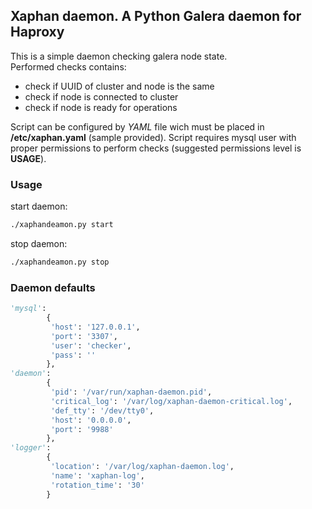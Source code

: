 ## Xaphan daemon. A Python Galera daemon for Haproxy
This is a simple daemon checking galera node state. <br>
Performed checks contains:
* check if UUID of cluster and node is the same
* check if node is connected to cluster
* check if node is ready for operations


Script can be configured by *YAML* file wich must be placed in **/etc/xaphan.yaml** (sample provided).
Script requires mysql user with proper permissions to perform checks (suggested permissions level is **USAGE**).
### Usage
start daemon:
```bash
./xaphandeamon.py start
```
stop daemon:
```bash
./xaphandeamon.py stop
```
### Daemon defaults
```python
'mysql':
		{
         'host': '127.0.0.1',
         'port': '3307',
         'user': 'checker',
         'pass': ''
        },
'daemon':
		{
         'pid': '/var/run/xaphan-daemon.pid',
         'critical_log': '/var/log/xaphan-daemon-critical.log',
         'def_tty': '/dev/tty0',
         'host': '0.0.0.0',
         'port': '9988'
        },
'logger':
		{
         'location': '/var/log/xaphan-daemon.log',
         'name': 'xaphan-log',
         'rotation_time': '30'
        }
```